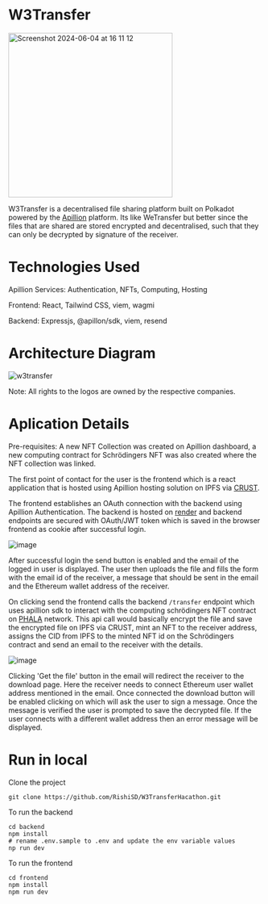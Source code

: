 # W3Transfer

<img width="326" alt="Screenshot 2024-06-04 at 16 11 12" src="https://github.com/RishiSD/W3TransferHacathon/assets/14894488/76eaeb10-c3da-4b34-aaa7-e824285dceed">



W3Transfer is a decentralised file sharing platform built on Polkadot powered by the [Apillion](https://apillon.io/) platform.
Its like WeTransfer but better since the files that are shared are stored encrypted and decentralised, such that they can only be decrypted by signature of the receiver.


# Technologies Used

Apillion Services: Authentication, NFTs, Computing, Hosting

Frontend: React, Tailwind CSS, viem, wagmi

Backend: Expressjs, @apillon/sdk, viem, resend

# Architecture Diagram
![w3transfer](https://github.com/RishiSD/W3TransferHacathon/assets/14894488/747e7e07-3835-4563-8287-417d931f7d80)

Note: All rights to the logos are owned by the respective companies.

# Aplication Details

Pre-requisites: A new NFT Collection was created on Apillion dashboard, a new computing contract for Schrödingers NFT was also created where the NFT collection was linked.

The first point of contact for the user is the frontend which is a react application that is hosted using Apillion hosting solution on IPFS via [CRUST](https://www.crust.network/).

The frontend establishes an OAuth connection with the backend using Apillion Authentication. The backend is hosted on [render](https://render.com/) and backend endpoints are secured with OAuth/JWT token which is saved in the browser frontend as cookie after successful login. 

![image](https://github.com/RishiSD/W3TransferHacathon/assets/14894488/a76fe3b7-504c-42ef-b22b-c81fbddb8241)

After successful login the send button is enabled and the email of the logged in user is displayed. The user then uploads the file and fills the form with the email id of the receiver, a message that should be sent in the email and the Ethereum wallet address of the receiver.

On clicking send the frontend calls the backend `/transfer` endpoint which uses apillion sdk to interact with the computing schrödingers NFT contract on [PHALA](https://phala.network/) network. This api call would basically encrypt the file and save the encrypted file on IPFS via CRUST, mint an NFT to the receiver address, assigns the CID from IPFS to the minted NFT id on the Schrödingers contract and send an email to the receiver with the details.

![image](https://github.com/RishiSD/W3TransferHacathon/assets/14894488/00bcfe09-19d3-404c-b59d-85330ba16e9e)

Clicking 'Get the file' button in the email will redirect the receiver to the download page. Here the receiver needs to connect Ethereum user wallet address mentioned in the email. Once connected the download button will be enabled clicking on which will ask the user to sign a message. Once the message is verified the user is prompted to save the decrypted file. If the user connects with a different wallet address then an error message will be displayed.

# Run in local

Clone the project

```
git clone https://github.com/RishiSD/W3TransferHacathon.git
```

To run the backend

```
cd backend
npm install
# rename .env.sample to .env and update the env variable values
np run dev
```

To run the frontend
```
cd frontend
npm install
npm run dev
```

